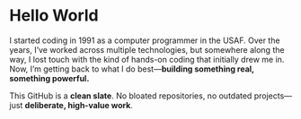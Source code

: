# Hello World

I started coding in 1991 as a computer programmer in the USAF. Over the years, I’ve worked across multiple technologies, but somewhere along the way, I lost touch with the kind of hands-on coding that initially drew me in. Now, I’m getting back to what I do best—**building something real, something powerful.**

This GitHub is a **clean slate**. No bloated repositories, no outdated projects—just **deliberate, high-value work**.
